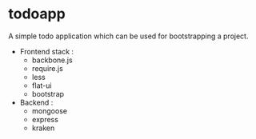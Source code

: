 # todoapp

A simple todo application which can be used for bootstrapping a project.

- Frontend stack : 
  - backbone.js
  - require.js
  - less
  - flat-ui
  - bootstrap
- Backend : 
  - mongoose
  - express
  - kraken
